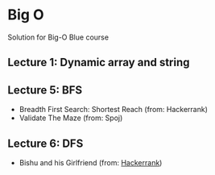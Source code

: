 # Big O

Solution for Big-O Blue course

## Lecture 1: Dynamic array and string

## Lecture 5: BFS

- Breadth First Search: Shortest Reach (from: Hackerrank)
- Validate The Maze (from: Spoj)

## Lecture 6: DFS

- Bishu and his Girlfriend (from: [Hackerrank](https://assessment.hackerearth.com/challenges/college/nits-local-10/algorithm/84888e824aa04fc793c3beefca02b5a7/))
